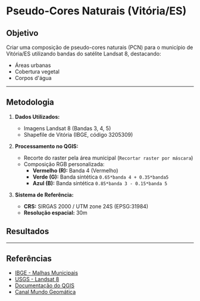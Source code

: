 # Pseudo-Cores Naturais (Vitória/ES)

## Objetivo
Criar uma composição de pseudo-cores naturais (PCN) para o município de Vitória/ES utilizando bandas do satélite Landsat 8, destacando:
- Áreas urbanas
- Cobertura vegetal
- Corpos d'água

---

## Metodologia
1. **Dados Utilizados:**
   - Imagens Landsat 8 (Bandas 3, 4, 5)
   - Shapefile de Vitória (IBGE, código 3205309)

2. **Processamento no QGIS:**
   - Recorte do raster pela área municipal (`Recortar raster por máscara`)
   - Composição RGB personalizada:
     - **Vermelho (R):** Banda 4 (Vermelho)
     - **Verde (G):** Banda sintética `0.65*banda 4 + 0.35*banda5`
     - **Azul (B):** Banda sintética `0.85*banda 3 - 0.15*banda 5`

3. **Sistema de Referência:**
   - **CRS:** SIRGAS 2000 / UTM zone 24S (EPSG:31984)
   - **Resolução espacial:** 30m
  
  ## Resultados


---

## Referências
- [IBGE - Malhas Municipais](https://www.ibge.gov.br/geociencias/organizacao-do-territorio/malhas-digitais.html)
- [USGS - Landsat 8](https://www.usgs.gov/landsat-missions/landsat-8)
- [Documentação do QGIS](https://qgis.org/pt_BR/docs/index.html)
- [Canal Mundo Geomática](https://www.youtube.com/@mundogeomatica/featured)
